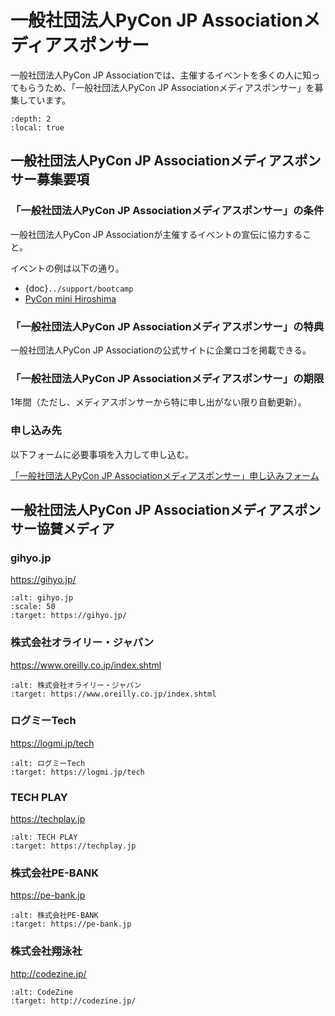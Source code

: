 # 一般社団法人PyCon JP Associationメディアスポンサー

一般社団法人PyCon JP Associationでは、主催するイベントを多くの人に知ってもらうため、「一般社団法人PyCon JP Associationメディアスポンサー」を募集しています。

```{contents} 目次
:depth: 2
:local: true
```

## 一般社団法人PyCon JP Associationメディアスポンサー募集要項

### 「一般社団法人PyCon JP Associationメディアスポンサー」の条件

一般社団法人PyCon JP Associationが主催するイベントの宣伝に協力すること。

イベントの例は以下の通り。

- {doc}`../support/bootcamp`
- [PyCon mini Hiroshima](https://hiroshima.pycon.jp/)

### 「一般社団法人PyCon JP Associationメディアスポンサー」の特典

一般社団法人PyCon JP Associationの公式サイトに企業ロゴを掲載できる。

### 「一般社団法人PyCon JP Associationメディアスポンサー」の期限

1年間（ただし、メディアスポンサーから特に申し出がない限り自動更新）。

### 申し込み先

以下フォームに必要事項を入力して申し込む。

[「一般社団法人PyCon JP Associationメディアスポンサー」申し込みフォーム](https://docs.google.com/a/pycon.jp/forms/d/e/1FAIpQLScYv3BcZruZQj89tNyzbpcIA8spQzNwIiW9bC-vCQH3UDUaRA/viewform)

## 一般社団法人PyCon JP Associationメディアスポンサー協賛メディア

### gihyo.jp

<https://gihyo.jp/>

```{image} /_static/sponsor/media/logos/gihyo.png
:alt: gihyo.jp
:scale: 50
:target: https://gihyo.jp/
```

### 株式会社オライリー・ジャパン

<https://www.oreilly.co.jp/index.shtml>

```{image} /_static/sponsor/media/logos/oreilly.jpg
:alt: 株式会社オライリー・ジャパン
:target: https://www.oreilly.co.jp/index.shtml
```

### ログミーTech

<https://logmi.jp/tech>

```{image} /_static/sponsor/media/logos/logmi-tech.png
:alt: ログミーTech
:target: https://logmi.jp/tech
```

### TECH PLAY

<https://techplay.jp>

```{image} /_static/sponsor/media/logos/techplay_logo.png
:alt: TECH PLAY
:target: https://techplay.jp
```

### 株式会社PE-BANK

<https://pe-bank.jp>

```{image} /_static/sponsor/media/logos/PE-BANK.jpg
:alt: 株式会社PE-BANK
:target: https://pe-bank.jp
```

### 株式会社翔泳社

<http://codezine.jp/>

```{image} /_static/sponsor/media/logos/codezine.png
:alt: CodeZine
:target: http://codezine.jp/
```
